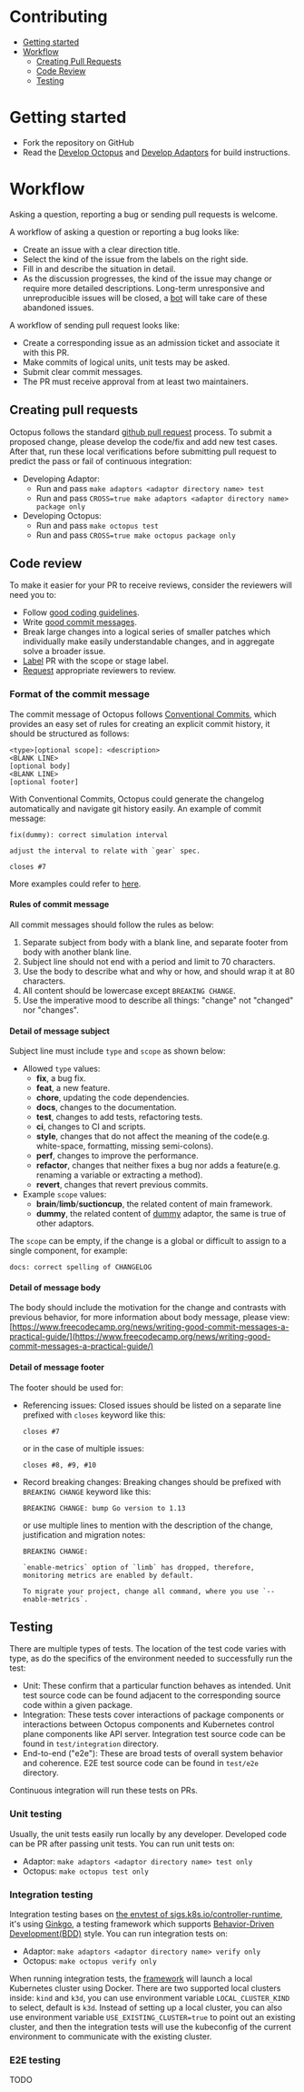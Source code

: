 # Contributing

<!-- toc -->
-   [Getting started](#getting-started)
-   [Workflow](#workflow)
    -   [Creating Pull Requests](#creating-pull-requests)
    -   [Code Review](#code-review)
    -   [Testing](#testing)
<!-- /toc -->

# Getting started

- Fork the repository on GitHub
- Read the [Develop Octopus](./docs/octopus/develop.md) and [Develop Adaptors](./docs/adaptors/develop.md) for build instructions.

# Workflow

Asking a question, reporting a bug or sending pull requests is welcome. 

A workflow of asking a question or reporting a bug looks like:

- Create an issue with a clear direction title.
- Select the kind of the issue from the labels on the right side.
- Fill in and describe the situation in detail.
- As the discussion progresses, the kind of the issue may change or require more detailed descriptions. Long-term unresponsive and unreproducible issues will be closed, a [bot](https://github.com/probot/stale) will take care of these abandoned issues.

A workflow of sending pull request looks like:

- Create a corresponding issue as an admission ticket and associate it with this PR.
- Make commits of logical units, unit tests may be asked.
- Submit clear commit messages.
- The PR must receive approval from at least two maintainers.

## Creating pull requests

Octopus follows the standard [github pull request](https://help.github.com/articles/about-pull-requests/) process. To submit a proposed change, please develop the code/fix and add new test cases. After that, run these local verifications before submitting pull request to predict the pass or fail of continuous integration:

- Developing Adaptor:
    + Run and pass `make adaptors <adaptor directory name> test`
    + Run and pass `CROSS=true make adaptors <adaptor directory name> package only`
- Developing Octopus:
    + Run and pass `make octopus test`
    + Run and pass `CROSS=true make octopus package only`

## Code review

To make it easier for your PR to receive reviews, consider the reviewers will need you to:

- Follow [good coding guidelines](https://github.com/golang/go/wiki/CodeReviewComments).
- Write [good commit messages](https://chris.beams.io/posts/git-commit/).
- Break large changes into a logical series of smaller patches which individually make easily understandable changes, and in aggregate solve a broader issue.
- [Label](https://help.github.com/en/github/managing-your-work-on-github/applying-labels-to-issues-and-pull-requests) PR with the scope or stage label.
- [Request](https://help.github.com/en/github/collaborating-with-issues-and-pull-requests/requesting-a-pull-request-review) appropriate reviewers to review.

### Format of the commit message

The commit message of Octopus follows [Conventional Commits](https://www.conventionalcommits.org/), which provides an easy set of rules for creating an explicit commit history, it should be structured as follows:

```text
<type>[optional scope]: <description>
<BLANK LINE>
[optional body]
<BLANK LINE>
[optional footer]
```

With Conventional Commits, Octopus could generate the changelog automatically and navigate git history easily. An example of commit message:

```text
fix(dummy): correct simulation interval

adjust the interval to relate with `gear` spec.

closes #7
```
More examples could refer to [here](https://www.conventionalcommits.org/en/v1.0.0-beta.4/#examples). 

#### Rules of commit message

All commit messages should follow the rules as below:

1. Separate subject from body with a blank line, and separate footer from body with another blank line.
1. Subject line should not end with a period and limit to 70 characters.
1. Use the body to describe what and why or how, and should wrap it at 80 characters.
1. All content should be lowercase except `BREAKING CHANGE`.
1. Use the imperative mood to describe all things: "change" not "changed" nor "changes".

#### Detail of message subject

Subject line must include `type` and `scope` as shown below:

- Allowed `type` values:
    + **fix**, a bug fix.
    + **feat**, a new feature.
    + **chore**, updating the code dependencies.
    + **docs**, changes to the documentation.
    + **test**, changes to add tests, refactoring tests.
    + **ci**, changes to CI and scripts.
    + **style**, changes that do not affect the meaning of the code(e.g. white-space, formatting, missing semi-colons).
    + **perf**, changes to improve the performance.
    + **refactor**, changes that neither fixes a bug nor adds a feature(e.g. renaming a variable or extracting a method).
    + **revert**, changes that revert previous commits.
- Example `scope` values:
    + **brain**/**limb**/**suctioncup**, the related content of main framework.
    + **dummy**, the related content of [dummy](./adaptors/dummy) adaptor, the same is true of other adaptors.

The `scope` can be empty, if the change is a global or difficult to assign to a single component, for example:

```text
docs: correct spelling of CHANGELOG
```

#### Detail of message body

The body should include the motivation for the change and contrasts with previous behavior, for more information about body message, please view: [https://www.freecodecamp.org/news/writing-good-commit-messages-a-practical-guide/](https://www.freecodecamp.org/news/writing-good-commit-messages-a-practical-guide/)

#### Detail of message footer

The footer should be used for:

- Referencing issues:
    Closed issues should be listed on a separate line prefixed with `closes` keyword like this:
  
    ```text
    closes #7
    ``` 
    
    or in the case of multiple issues:
    
    ```text
    closes #8, #9, #10
    ```
- Record breaking changes:
    Breaking changes should be prefixed with `BREAKING CHANGE` keyword like this:
    
    ```text
    BREAKING CHANGE: bump Go version to 1.13
    ```
  
    or use multiple lines to mention with the description of the change, justification and migration notes:
    
    ```text
    BREAKING CHANGE:
    
    `enable-metrics` option of `limb` has dropped, therefore, monitoring metrics are enabled by default.
    
    To migrate your project, change all command, where you use `--enable-metrics`.
    ```

## Testing

There are multiple types of tests. The location of the test code varies with type, as do the specifics of the environment needed to successfully run the test:

- Unit: These confirm that a particular function behaves as intended. Unit test source code can be found adjacent to the corresponding source code within a given package.
- Integration: These tests cover interactions of package components or interactions between Octopus components and Kubernetes control plane components like API server. Integration test source code can be found in `test/integration` directory.
- End-to-end ("e2e"): These are broad tests of overall system behavior and coherence. E2E test source code can be found in `test/e2e` directory.

Continuous integration will run these tests on PRs.

### Unit testing

Usually, the unit tests easily run locally by any developer. Developed code can be PR after passing unit tests. You can run unit tests on:

- Adaptor: `make adaptors <adaptor directory name> test only`
- Octopus: `make octopus test only`

### Integration testing

Integration testing bases on [the envtest of sigs.k8s.io/controller-runtime](https://book.kubebuilder.io/reference/testing/envtest.html), it's using [Ginkgo](http://onsi.github.io/ginkgo/), a testing framework which supports [Behavior-Driven Development(BDD)](https://en.wikipedia.org/wiki/Behavior-driven_development) style. You can run integration tests on:

- Adaptor: `make adaptors <adaptor directory name> verify only`
- Octopus: `make octopus verify only`

When running integration tests, the [framework](./test/framework) will launch a local Kubernetes cluster using Docker. There are two supported local clusters inside: `kind` and `k3d`, you can use environment variable `LOCAL_CLUSTER_KIND` to select, default is `k3d`. Instead of setting up a local cluster, you can also use environment variable `USE_EXISTING_CLUSTER=true` to point out an existing cluster, and then the integration tests will use the kubeconfig of the current environment to communicate with the existing cluster.

### E2E testing

TODO

